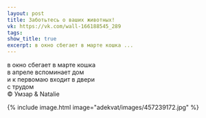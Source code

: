 ```yaml
---
layout: post
title: Заботьтесь о ваших животных!
vk: https://vk.com/wall-166188545_289
tags: 
show_title: true
excerpt: в окно сбегает в марте кошка ...
---
```

в окно сбегает в марте кошка<br>
в апреле вспоминает дом<br>
и к первомаю входит в двери<br>
с трудом<br>
© Умзар & Natalie

{% include image.html image="adekvat/images/457239172.jpg" %}